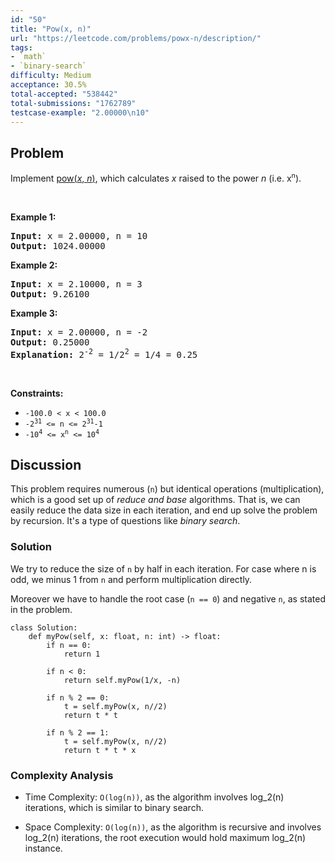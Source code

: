 ```yaml
---
id: "50"
title: "Pow(x, n)"
url: "https://leetcode.com/problems/powx-n/description/"
tags:
- `math`
- `binary-search`
difficulty: Medium
acceptance: 30.5%
total-accepted: "538442"
total-submissions: "1762789"
testcase-example: "2.00000\n10"
---
```


## Problem

<p>Implement <a href="http://www.cplusplus.com/reference/valarray/pow/" target="_blank">pow(<em>x</em>, <em>n</em>)</a>, which calculates&nbsp;<em>x</em> raised to the power <em>n</em> (i.e. x<sup><span style="font-size:10.8333px">n</span></sup>).</p>

<p>&nbsp;</p>
<p><strong>Example 1:</strong></p>

<pre>
<strong>Input:</strong> x = 2.00000, n = 10
<strong>Output:</strong> 1024.00000
</pre>

<p><strong>Example 2:</strong></p>

<pre>
<strong>Input:</strong> x = 2.10000, n = 3
<strong>Output:</strong> 9.26100
</pre>

<p><strong>Example 3:</strong></p>

<pre>
<strong>Input:</strong> x = 2.00000, n = -2
<strong>Output:</strong> 0.25000
<strong>Explanation:</strong> 2<sup>-2</sup> = 1/2<sup>2</sup> = 1/4 = 0.25
</pre>

<p>&nbsp;</p>
<p><strong>Constraints:</strong></p>

<ul>
	<li><code>-100.0 &lt;&nbsp;x&nbsp;&lt; 100.0</code></li>
	<li><code>-2<sup>31</sup>&nbsp;&lt;= n &lt;=&nbsp;2<sup>31</sup>-1</code></li>
	<li><code>-10<sup>4</sup> &lt;= x<sup>n</sup> &lt;= 10<sup>4</sup></code></li>
</ul>

## Discussion

This problem requires numerous (`n`) but identical operations (multiplication),
which is a good set up of *reduce and base* algorithms. That is, we can easily
reduce the data size in each iteration, and end up solve the problem by
recursion. It's a type of questions like *binary search*.

### Solution

We try to reduce the size of `n` by half in each iteration. For case
where n is odd, we minus 1 from `n` and perform multiplication directly.

Moreover we have to handle the root case (`n == 0`) and negative `n`, as stated
in the problem.

```py3
class Solution:
    def myPow(self, x: float, n: int) -> float:
        if n == 0:
            return 1

        if n < 0:
            return self.myPow(1/x, -n)

        if n % 2 == 0:
            t = self.myPow(x, n//2)
            return t * t

        if n % 2 == 1:
            t = self.myPow(x, n//2)
            return t * t * x
```

### Complexity Analysis

- Time Complexity: `O(log(n))`, as the algorithm involves log_2(n)
  iterations, which is similar to binary search.

- Space Complexity: `O(log(n))`, as the algorithm is recursive and involves
  log_2(n) iterations, the root execution would hold maximum log_2(n) instance.
